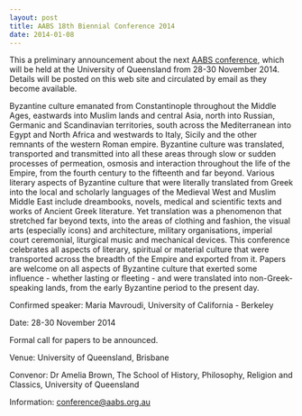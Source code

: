 ```yaml
---
layout: post
title: AABS 18th Biennial Conference 2014
date: 2014-01-08
---
```


This a preliminary announcement about the next [AABS
conference](http://www.aabs.org.au/conferences/18th/ "Byzantine Culture in Translation"),
which will be held at the University of Queensland from 28-30 November
2014. Details will be posted on this web site and circulated by email as
they become available.

Byzantine culture emanated from
Constantinople throughout the Middle Ages, eastwards into Muslim lands
and central Asia, north into Russian, Germanic and Scandinavian
territories, south across the Mediterranean into Egypt and North Africa
and westwards to Italy, Sicily and the other remnants of the western
Roman empire. Byzantine culture was translated, transported and
transmitted into all these areas through slow or sudden processes of
permeation, osmosis and interaction throughout the life of the Empire,
from the fourth century to the fifteenth and far beyond. Various
literary aspects of Byzantine culture that were literally translated
from Greek into the local and scholarly languages of the Medieval West
and Muslim Middle East include dreambooks, novels, medical and
scientific texts and works of Ancient Greek literature. Yet translation
was a phenomenon that stretched far beyond texts, into the areas of
clothing and fashion, the visual arts (especially icons) and
architecture, military organisations, imperial court ceremonial,
liturgical music and mechanical devices. This conference celebrates all
aspects of literary, spiritual or material culture that were transported
across the breadth of the Empire and exported from it. Papers are
welcome on all aspects of Byzantine culture that exerted some
influence - whether lasting or fleeting - and were translated into
non-Greek-speaking lands, from the early Byzantine period to the present
day.


Confirmed speaker: Maria Mavroudi, University of California - Berkeley




Date: 28-30 November 2014




Formal call for papers to be announced.




Venue: University of Queensland, Brisbane




Convenor: Dr Amelia Brown, The School of History, Philosophy, Religion
and Classics, University of Queensland


Information: <conference@aabs.org.au>

 

